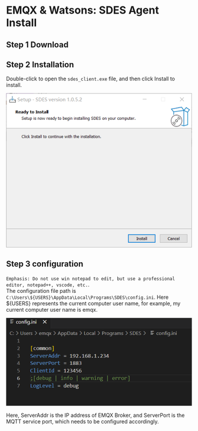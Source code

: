 # EMQX & Watsons: SDES Agent Install

## Step 1 Download

## Step 2 Installation
Double-click to open the `sdes_client.exe` file, and then click Install to install.

![install_agent](./assets/sdes/install_agent.png)
## Step 3 configuration

`Emphasis: Do not use win notepad to edit, but use a professional editor, notepad++, vscode, etc.`. <br>
The configuration file path is `C:\Users\${USERS}\AppData\Local\Programs\SDES\config.ini`. Here ${USERS} represents the current computer user name, for example, my current computer user name is emqx.

![agent_config](./assets/sdes/agent_config.png)

Here, ServerAddr is the IP address of EMQX Broker, and ServerPort is the MQTT service port, which needs to be configured accordingly.